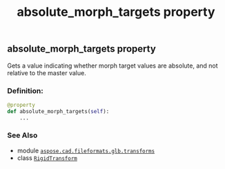 ﻿---
title: absolute_morph_targets property
second_title: Aspose.CAD for Python via .NET API References
description: 
type: docs
weight: 50
url: /python-net/aspose.cad.fileformats.glb.transforms/rigidtransform/absolute_morph_targets/
is_root: false
---

## absolute_morph_targets property


Gets a value indicating whether morph target values are absolute, and not relative to the master value.
### Definition:
```python
@property
def absolute_morph_targets(self):
    ...
```

### See Also
* module [`aspose.cad.fileformats.glb.transforms`](../../)
* class [`RigidTransform`](/cad/python-net/aspose.cad.fileformats.glb.transforms/rigidtransform)
